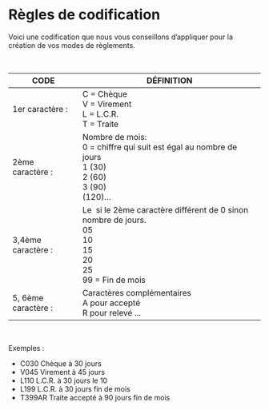 # Règles de codification
Voici une codification que nous vous conseillons d’appliquer pour la création de vos modes de règlements.


 






| CODE | DÉFINITION |
| --- | --- |
| 1er caractère : | C = Chèque <br>V = Virement <br>L = L.C.R. <br>T = Traite |
| 2ème caractère : | Nombre de mois: <br>0 = chiffre qui suit est égal au nombre de jours <br>1 (30) <br>2 (60) <br> 3 (90) <br>(120)… |
| 3,4ème caractère : | Le  si le 2ème caractère différent de 0 sinon nombre de jours. <br>05 <br>10 <br>15 <br>20 <br>25 <br>99 = Fin de mois |
| 5, 6ème caractère : | Caractères complémentaires <br>A pour accepté <br>R pour relevé ... |


 


Exemples :  


* C030 Chèque à 30 jours
* V045 Virement à 45 jours
* L110 L.C.R. à 30 jours le 10
* L199 L.C.R. à 30 jours fin de mois
* T399AR Traite accepté à 90 jours fin de mois


